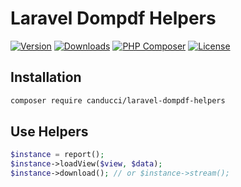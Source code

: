 # Laravel Dompdf Helpers

[![Version](https://img.shields.io/packagist/v/canducci/laravel-dompdf-helpers.svg?label=version)](https://packagist.org/packages/canducci/laravel-dompdf-helpers)
[![Downloads](https://img.shields.io/packagist/dt/canducci/laravel-dompdf-helpers.svg?style=flat)](https://packagist.org/packages/canducci/laravel-dompdf-helpers)
[![PHP Composer](https://github.com/canducci/laravel-dompdf-helpers/workflows/PHP%20Composer/badge.svg)](https://packagist.org/packages/canducci/laravel-dompdf-helpers)
[![License](https://img.shields.io/packagist/l/canducci/laravel-dompdf-helpers.svg)](https://packagist.org/packages/canducci/laravel-dompdf-helpers)

## Installation

```sh
composer require canducci/laravel-dompdf-helpers
```

## Use Helpers

```php
$instance = report();
$instance->loadView($view, $data);
$instance->download(); // or $instance->stream();
```
